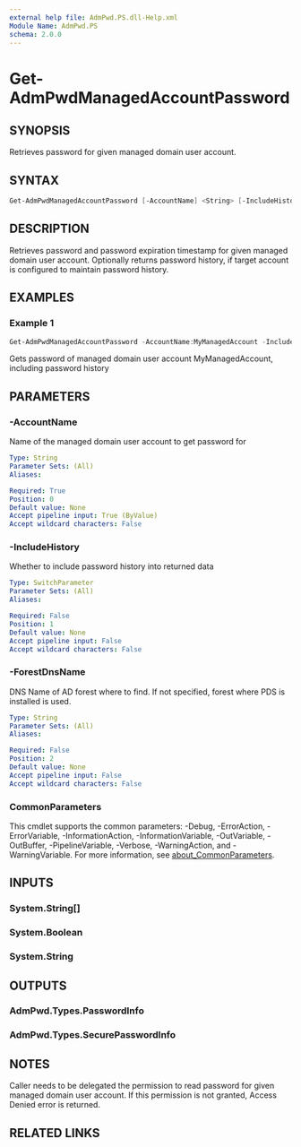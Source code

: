 ```yaml
---
external help file: AdmPwd.PS.dll-Help.xml
Module Name: AdmPwd.PS
schema: 2.0.0
---
```


# Get-AdmPwdManagedAccountPassword

## SYNOPSIS
Retrieves password for given managed domain user account.

## SYNTAX
```powershell
Get-AdmPwdManagedAccountPassword [-AccountName] <String> [-IncludeHistory] [[-ForestDnsName] <String>] [<CommonParameters>]
```

## DESCRIPTION
Retrieves password and password expiration timestamp for given managed domain user account.
Optionally returns password history, if target account is configured to maintain password history.

## EXAMPLES

### Example 1
```powershell
Get-AdmPwdManagedAccountPassword -AccountName:MyManagedAccount -IncludeHistory
```

Gets password of managed domain user account MyManagedAccount, including password history

## PARAMETERS

### -AccountName
Name of the managed domain user account to get password for

```yaml
Type: String
Parameter Sets: (All)
Aliases:

Required: True
Position: 0
Default value: None
Accept pipeline input: True (ByValue)
Accept wildcard characters: False
```

### -IncludeHistory
Whether to include password history into returned data

```yaml
Type: SwitchParameter
Parameter Sets: (All)
Aliases:

Required: False
Position: 1
Default value: None
Accept pipeline input: False
Accept wildcard characters: False
```

### -ForestDnsName
DNS Name of AD forest where to find.
If not specified, forest where PDS is installed is used.

```yaml
Type: String
Parameter Sets: (All)
Aliases:

Required: False
Position: 2
Default value: None
Accept pipeline input: False
Accept wildcard characters: False
```

### CommonParameters
This cmdlet supports the common parameters: -Debug, -ErrorAction, -ErrorVariable, -InformationAction, -InformationVariable, -OutVariable, -OutBuffer, -PipelineVariable, -Verbose, -WarningAction, and -WarningVariable. For more information, see [about_CommonParameters](http://go.microsoft.com/fwlink/?LinkID=113216).

## INPUTS

### System.String[]
### System.Boolean
### System.String
## OUTPUTS

### AdmPwd.Types.PasswordInfo
### AdmPwd.Types.SecurePasswordInfo
## NOTES
Caller needs to be delegated the permission to read password for given managed domain user account. If this permission is not granted, Access Denied error is returned.

## RELATED LINKS
